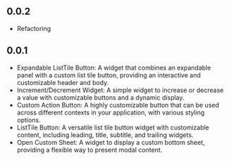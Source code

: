 ## 0.0.2

- Refactoring

## 0.0.1

- Expandable ListTile Button: A widget that combines an expandable panel with a custom list tile
  button, providing an interactive and customizable header and body.
- Increment/Decrement Widget: A simple widget to increase or decrease a value with customizable
  buttons and a dynamic display.
- Custom Action Button: A highly customizable button that can be used across different contexts in
  your application, with various styling options.
- ListTile Button: A versatile list tile button widget with customizable content, including leading,
  title, subtitle, and trailing widgets.
- Open Custom Sheet: A widget to display a custom bottom sheet, providing a flexible way to present
  modal content.
